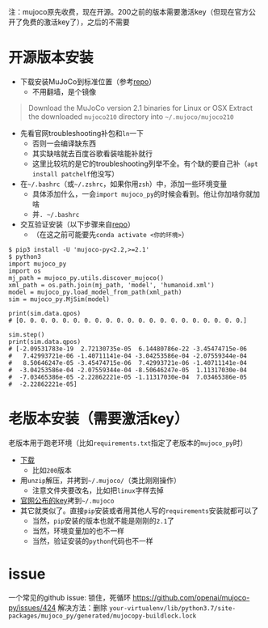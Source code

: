 注：mujoco原先收费，现在开源。200之前的版本需要激活key（但现在官方公开了免费的激活key了），之后的不需要
# 开源版本安装
- 下载安装MuJoCo到标准位置（参考[repo](https://gitcode.net/mirrors/openai/mujoco-py)）
  - 不用翻墙，是个镜像
> Download the MuJoCo version 2.1 binaries for Linux or OSX
> Extract the downloaded `mujoco210` directory into `~/.mujoco/mujoco210`
- 先看官网troubleshooting补包和`ln`一下
  - 否则一会编译缺东西
  - 其实缺啥就去百度谷歌看装啥能补就行
  - 这里比较坑的是它的troubleshooting列举不全。有个缺的要自己补（`apt install patchelf`他没写）
- 在`~/.bashrc`（或`~/.zshrc`，如果你用`zsh`）中，添加一些环境变量
  - 具体添加什么，一会`import mujoco_py`的时候会看到。他让你加啥你就加啥
  - 并`. ~/.bashrc`
- 交互验证安装（以下步骤来自[repo](https://gitcode.net/mirrors/openai/mujoco-py)）
  - （在这之前可能要先`conda activate <你的环境>`）
```shell
$ pip3 install -U 'mujoco-py<2.2,>=2.1'
$ python3
import mujoco_py
import os
mj_path = mujoco_py.utils.discover_mujoco()
xml_path = os.path.join(mj_path, 'model', 'humanoid.xml')
model = mujoco_py.load_model_from_path(xml_path)
sim = mujoco_py.MjSim(model)

print(sim.data.qpos)
# [0. 0. 0. 0. 0. 0. 0. 0. 0. 0. 0. 0. 0. 0. 0. 0. 0. 0. 0. 0. 0.]

sim.step()
print(sim.data.qpos)
# [-2.09531783e-19  2.72130735e-05  6.14480786e-22 -3.45474715e-06
#   7.42993721e-06 -1.40711141e-04 -3.04253586e-04 -2.07559344e-04
#   8.50646247e-05 -3.45474715e-06  7.42993721e-06 -1.40711141e-04
#  -3.04253586e-04 -2.07559344e-04 -8.50646247e-05  1.11317030e-04
#  -7.03465386e-05 -2.22862221e-05 -1.11317030e-04  7.03465386e-05
#  -2.22862221e-05]
```
# 老版本安装（需要激活key）
老版本用于跑老环境（比如`requirements.txt`指定了老版本的`mujoco_py`时）
- [下载](https://www.roboti.us/download.html)
  - 比如`200`版本
- 用`unzip`解压，并拷到`~/.mujoco/`（类比刚刚操作）
  - 注意文件夹要改名，比如把`linux`字样去掉
- [官网公布的key](https://www.roboti.us/license.html)拷到`~/.mujoco`
- 其它就类似了。直接`pip`安装或者用其他人写的`requirements`安装就都可以了
  - 当然，`pip`安装的版本也就不能是刚刚的`2.1`了
  - 当然，环境变量加的也不一样
  - 当然，验证安装的`python`代码也不一样
# issue
一个常见的github issue: 锁住，死循环
https://github.com/openai/mujoco-py/issues/424
解决方法：删除
`your-virtualenv/lib/python3.7/site-packages/mujoco_py/generated/mujocopy-buildlock.lock`